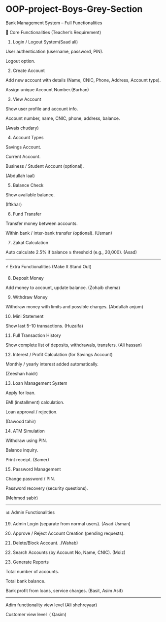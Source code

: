 # OOP-project-Boys-Grey-Section
Bank Management System – Full Functionalities

🔑 Core Functionalities (Teacher’s Requirement)

1. Login / Logout System(Saad ali)

User authentication (username, password, PIN).

Logout option.



2. Create Account

Add new account with details (Name, CNIC, Phone, Address, Account type).

Assign unique Account Number.(Burhan)



3. View Account

Show user profile and account info.

Account number, name, CNIC, phone, address, balance.

(Awais chudary)

4. Account Types

Savings Account.

Current Account.

Business / Student Account (optional).

(Abdullah laal)

5. Balance Check

Show available balance.

(Iftkhar)

6. Fund Transfer

Transfer money between accounts.

Within bank / inter-bank transfer (optional).
(Usman)


7. Zakat Calculation

Auto calculate 2.5% if balance ≥ threshold (e.g., 20,000).
(Asad)




---

⚡ Extra Functionalities (Make It Stand Out)

8. Deposit Money

Add money to account, update balance.
(Zohaib chema)


9. Withdraw Money

Withdraw money with limits and possible charges.
(Abdullah anjum)


10. Mini Statement

Show last 5–10 transactions.
(Huzaifa)


11. Full Transaction History

Show complete list of deposits, withdrawals, transfers.
(Ali hassan)


12. Interest / Profit Calculation (for Savings Account)

Monthly / yearly interest added automatically.

(Zeeshan haidr)

13. Loan Management System

Apply for loan.

EMI (installment) calculation.

Loan approval / rejection.

(Dawood tahir)

14. ATM Simulation

Withdraw using PIN.

Balance inquiry.

Print receipt.
(Samer)


15. Password Management

Change password / PIN.

Password recovery (security questions).

(Mehmod sabir)



---



📊 Admin Functionalities

19. Admin Login (separate from normal users).
(Asad Usman)

20. Approve / Reject Account Creation (pending requests).


21. Delete/Block Account.
.(Wahab)

22. Search Accounts (by Account No, Name, CNIC).
(Moiz)

23. Generate Reports



Total number of accounts.

Total bank balance.

Bank profit from loans, service charges.
(Basit, Asim Asif)


---
Adim functionality view level (Ali shehreyaar)

Customer view level 
( Qasim)

